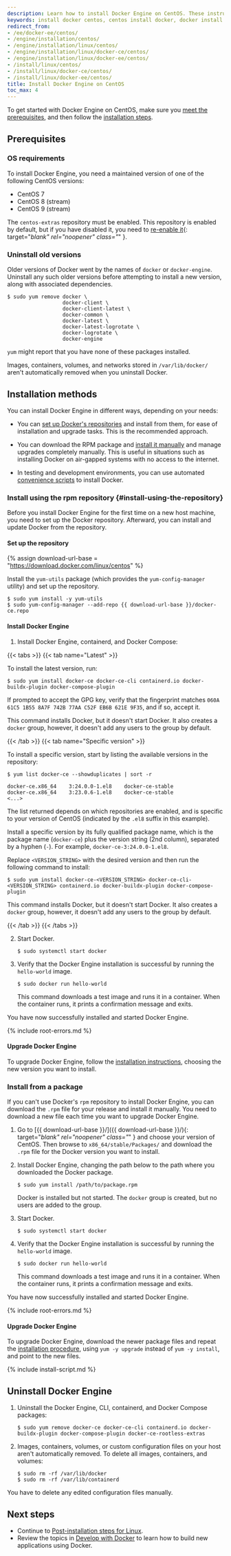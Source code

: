 ```yaml
---
description: Learn how to install Docker Engine on CentOS. These instructions cover the different installation methods, how to uninstall, and next steps. 
keywords: install docker centos, centos install docker, docker install centos, yum install docker, install docker centos 7, install docker centos 8, centos docker-ce
redirect_from:
- /ee/docker-ee/centos/
- /engine/installation/centos/
- /engine/installation/linux/centos/
- /engine/installation/linux/docker-ce/centos/
- /engine/installation/linux/docker-ee/centos/
- /install/linux/centos/
- /install/linux/docker-ce/centos/
- /install/linux/docker-ee/centos/
title: Install Docker Engine on CentOS
toc_max: 4
---
```


To get started with Docker Engine on CentOS, make sure you
[meet the prerequisites](#prerequisites), and then follow the
[installation steps](#installation-methods).

## Prerequisites

### OS requirements

To install Docker Engine, you need a maintained version of one of the following
CentOS versions:

- CentOS 7
- CentOS 8 (stream)
- CentOS 9 (stream)

The `centos-extras` repository must be enabled. This repository is enabled by
default, but if you have disabled it, you need to
[re-enable it](https://wiki.centos.org/AdditionalResources/Repositories){: target="_blank" rel="noopener" class="_" }.

### Uninstall old versions

Older versions of Docker went by the names of `docker` or `docker-engine`.
Uninstall any such older versions before attempting to install a new version,
along with associated dependencies.

```console
$ sudo yum remove docker \
                  docker-client \
                  docker-client-latest \
                  docker-common \
                  docker-latest \
                  docker-latest-logrotate \
                  docker-logrotate \
                  docker-engine
```

`yum` might report that you have none of these packages installed.

Images, containers, volumes, and networks stored in `/var/lib/docker/` aren't
automatically removed when you uninstall Docker.

## Installation methods

You can install Docker Engine in different ways, depending on your needs:

- You can
  [set up Docker's repositories](#install-using-the-repository) and install
  from them, for ease of installation and upgrade tasks. This is the
  recommended approach.

- You can download the RPM package and
  [install it manually](#install-from-a-package) and manage
  upgrades completely manually. This is useful in situations such as installing
  Docker on air-gapped systems with no access to the internet.

- In testing and development environments, you can use automated
  [convenience scripts](#install-using-the-convenience-script) to install Docker.

### Install using the rpm repository {#install-using-the-repository}

Before you install Docker Engine for the first time on a new host machine, you
need to set up the Docker repository. Afterward, you can install and update
Docker from the repository.

#### Set up the repository

{% assign download-url-base = "https://download.docker.com/linux/centos" %}

Install the `yum-utils` package (which provides the `yum-config-manager`
utility) and set up the repository.

```console
$ sudo yum install -y yum-utils
$ sudo yum-config-manager --add-repo {{ download-url-base }}/docker-ce.repo
```

#### Install Docker Engine

1. Install Docker Engine, containerd, and Docker Compose:

  {{< tabs >}}
  {{< tab name="Latest" >}}

   To install the latest version, run:

   ```console
   $ sudo yum install docker-ce docker-ce-cli containerd.io docker-buildx-plugin docker-compose-plugin
   ```

   If prompted to accept the GPG key, verify that the fingerprint matches
   `060A 61C5 1B55 8A7F 742B 77AA C52F EB6B 621E 9F35`, and if so, accept it.

   This command installs Docker, but it doesn't start Docker. It also creates a
   `docker` group, however, it doesn't add any users to the group by default.
  
  {{< /tab >}}
  {{< tab name="Specific version" >}}

   To install a specific version, start by listing the available versions in
   the repository:

   ```console
   $ yum list docker-ce --showduplicates | sort -r

   docker-ce.x86_64    3:24.0.0-1.el8    docker-ce-stable
   docker-ce.x86_64    3:23.0.6-1.el8    docker-ce-stable
   <...>
   ```

   The list returned depends on which repositories are enabled, and is specific
   to your version of CentOS (indicated by the `.el8` suffix in this example).

   Install a specific version by its fully qualified package name, which is
   the package name (`docker-ce`) plus the version string (2nd column),
   separated by a hyphen (`-`). For example, `docker-ce-3:24.0.0-1.el8`.

   Replace `<VERSION_STRING>` with the desired version and then run the following
   command to install:

   ```console
   $ sudo yum install docker-ce-<VERSION_STRING> docker-ce-cli-<VERSION_STRING> containerd.io docker-buildx-plugin docker-compose-plugin
   ```

   This command installs Docker, but it doesn't start Docker. It also creates a
   `docker` group, however, it doesn't add any users to the group by default.
  
  {{< /tab >}}
  {{< /tabs >}}


2. Start Docker.

   ```console
   $ sudo systemctl start docker
   ```

3. Verify that the Docker Engine installation is successful by running the
   `hello-world` image.

   ```console
   $ sudo docker run hello-world
   ```

   This command downloads a test image and runs it in a container. When the
   container runs, it prints a confirmation message and exits.

You have now successfully installed and started Docker Engine.

{% include root-errors.md %}

#### Upgrade Docker Engine

To upgrade Docker Engine, follow the [installation instructions](#install-using-the-repository),
choosing the new version you want to install.

### Install from a package

If you can't use Docker's `rpm` repository to install Docker Engine, you can
download the `.rpm` file for your release and install it manually. You need to
download a new file each time you want to upgrade Docker Engine.

1. Go to [{{ download-url-base }}/]({{ download-url-base }}/){: target="_blank" rel="noopener" class="_" }
   and choose your version of CentOS. Then browse to `x86_64/stable/Packages/`
   and download the `.rpm` file for the Docker version you want to install.

2. Install Docker Engine, changing the path below to the path where you downloaded
   the Docker package.

   ```console
   $ sudo yum install /path/to/package.rpm
   ```

   Docker is installed but not started. The `docker` group is created, but no
   users are added to the group.

3. Start Docker.

   ```console
   $ sudo systemctl start docker
   ```

4. Verify that the Docker Engine installation is successful by running the
   `hello-world` image.

   ```console
   $ sudo docker run hello-world
   ```

   This command downloads a test image and runs it in a container. When the
   container runs, it prints a confirmation message and exits.

You have now successfully installed and started Docker Engine.

{% include root-errors.md %}

#### Upgrade Docker Engine

To upgrade Docker Engine, download the newer package files and repeat the
[installation procedure](#install-from-a-package), using `yum -y upgrade`
instead of `yum -y install`, and point to the new files.

{% include install-script.md %}

## Uninstall Docker Engine

1. Uninstall the Docker Engine, CLI, containerd, and Docker Compose packages:

   ```console
   $ sudo yum remove docker-ce docker-ce-cli containerd.io docker-buildx-plugin docker-compose-plugin docker-ce-rootless-extras
   ```

2. Images, containers, volumes, or custom configuration files on your host
   aren't automatically removed. To delete all images, containers, and volumes:

   ```console
   $ sudo rm -rf /var/lib/docker
   $ sudo rm -rf /var/lib/containerd
   ```

You have to delete any edited configuration files manually.

## Next steps

- Continue to [Post-installation steps for Linux](linux-postinstall.md).
- Review the topics in [Develop with Docker](../../develop/index.md) to learn
  how to build new applications using Docker.
